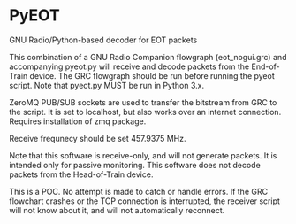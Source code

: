 # PyEOT
GNU Radio/Python-based decoder for EOT packets

This combination of a GNU Radio Companion flowgraph (eot_nogui.grc) and accompanying pyeot.py will receive
and decode packets from the End-of-Train device.  The GRC flowgraph should be run before running the pyeot script.
Note that pyeot.py MUST be run in Python 3.x.  

ZeroMQ PUB/SUB sockets are used to transfer the bitstream from GRC to the script.  It is set to localhost, but also works 
over an internet connection.  Requires installation of zmq package.

Receive frequnecy should be set 457.9375 MHz.

Note that this software is receive-only, and will not generate packets.  It is intended only for passive monitoring.
This software does not decode packets from the Head-of-Train device.

This is a POC.  No attempt is made to catch or handle errors.  If the GRC flowchart crashes or the TCP connection is interrupted, the receiver script will not know about it, and will not automatically reconnect.  
